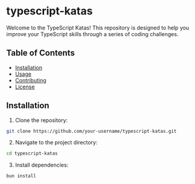# typescript-katas

Welcome to the TypeScript Katas! This repository is designed to help you improve your TypeScript skills through a series of coding challenges.

## Table of Contents
- [Installation](#installation)
- [Usage](#usage)
- [Contributing](#contributing)
- [License](#license)

## Installation

1. Clone the repository:

```bash
git clone https://github.com/your-username/typescript-katas.git
```

2. Navigate to the project directory:

```bash
cd typescript-katas
```

3. Install dependencies:

```bash
bun install
```

